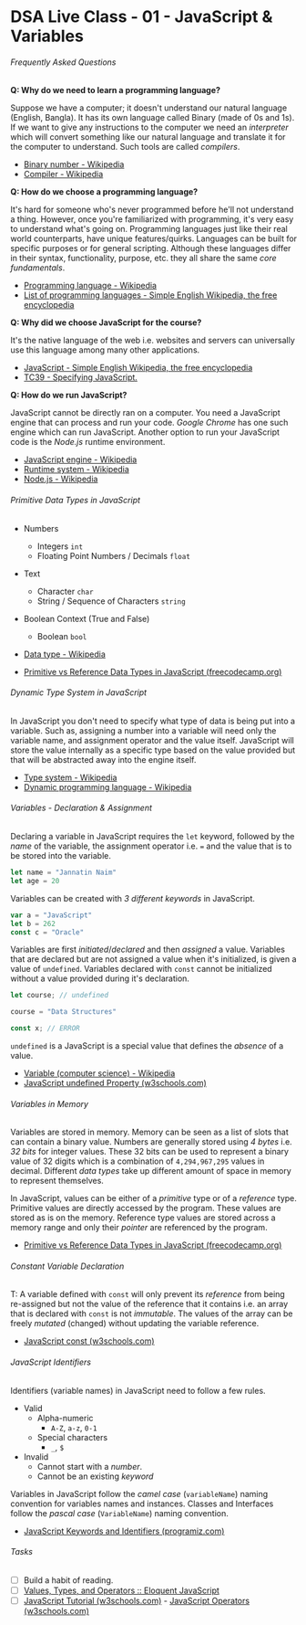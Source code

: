 # DSA Live Class - 01 - JavaScript & Variables

###### Frequently Asked Questions

**Q: Why do we need to learn a programming language?**

Suppose we have a computer; it doesn't understand our natural language (English, Bangla). It has its own language called
Binary (made of 0s and 1s). If we want to give any instructions to the computer we need an *interpreter* which will
convert something like our natural language and translate it for the computer to understand. Such tools are called
*compilers*.

- [Binary number - Wikipedia](https://en.wikipedia.org/wiki/Binary_number)
- [Compiler - Wikipedia](https://en.wikipedia.org/wiki/Compiler)

**Q: How do we choose a programming language?**

It's hard for someone who's never programmed before he'll not understand a thing. However, once you're familiarized with
programming, it's very easy to understand what's going on. Programming languages just like their real world
counterparts, have unique features/quirks. Languages can be built for specific purposes or for general scripting.
Although these languages differ in their syntax, functionality, purpose, etc. they all share the same *core
fundamentals*.

- [Programming language - Wikipedia](https://en.wikipedia.org/wiki/Programming_language)
- [List of programming languages - Simple English Wikipedia, the free encyclopedia](https://simple.wikipedia.org/wiki/List_of_programming_languages)

**Q: Why did we choose JavaScript for the course?**

It's the native language of the web i.e. websites and servers can universally use this language among many other
applications.

- [JavaScript - Simple English Wikipedia, the free encyclopedia](https://simple.wikipedia.org/wiki/JavaScript)
- [TC39 - Specifying JavaScript.](https://tc39.es/)

**Q: How do we run JavaScript?**

JavaScript cannot be directly ran on a computer. You need a JavaScript engine that can process and run your code.
*Google Chrome* has one such engine which can run JavaScript. Another option to run your JavaScript code is the
*Node.js* runtime environment.

- [JavaScript engine - Wikipedia](https://en.wikipedia.org/wiki/JavaScript_engine)
- [Runtime system - Wikipedia](https://en.wikipedia.org/wiki/Runtime_system)
- [Node.js - Wikipedia](https://en.wikipedia.org/wiki/Node.js)

###### Primitive Data Types in JavaScript

- Numbers
    - Integers `int`
    - Floating Point Numbers / Decimals `float`
- Text
    - Character `char`
    - String / Sequence of Characters `string`
- Boolean Context (True and False)
    - Boolean `bool`

- [Data type - Wikipedia](https://en.wikipedia.org/wiki/Data_type)
- [Primitive vs Reference Data Types in JavaScript (freecodecamp.org)](https://www.freecodecamp.org/news/primitive-vs-reference-data-types-in-javascript/)

###### Dynamic Type System in JavaScript

In JavaScript you don't need to specify what type of data is being put into a variable. Such as, assigning a number into
a variable will need only the variable name, and assignment operator and the value itself. JavaScript will store the
value internally as a specific type based on the value provided but that will be abstracted away into the engine itself.

- [Type system - Wikipedia](https://en.wikipedia.org/wiki/Type_system)
- [Dynamic programming language - Wikipedia](https://en.wikipedia.org/wiki/Dynamic_programming_language)

###### Variables - Declaration & Assignment

Declaring a variable in JavaScript requires the `let` keyword, followed by the *name* of the variable, the assignment
operator i.e. `=` and the value that is to be stored into the variable.

```javascript
let name = "Jannatin Naim"
let age = 20
```

Variables can be created with *3 different keywords* in JavaScript.

```javascript
var a = "JavaScript"
let b = 262
const c = "Oracle"
```

Variables are first *initiated*/*declared* and then *assigned* a value. Variables that are declared but are not assigned
a value when it's initialized, is given a value of `undefined`. Variables declared with `const` cannot be initialized
without a value provided during it's declaration.

```javascript
let course; // undefined

course = "Data Structures"

const x; // ERROR
```

`undefined` is a JavaScript is a special value that defines the *absence* of a value.

- [Variable (computer science) - Wikipedia](https://en.wikipedia.org/wiki/Variable_(computer_science))
- [JavaScript undefined Property (w3schools.com)](https://www.w3schools.com/jsref/jsref_undefined.asp)

###### Variables in Memory

Variables are stored in memory. Memory can be seen as a list of slots that can contain a binary value. Numbers are
generally stored using *4 bytes* i.e. *32 bits* for integer values. These 32 bits can be used to represent a binary
value of 32 digits which is a combination of `4,294,967,295` values in decimal. Different *data types* take up different
amount of space in memory to represent themselves.

In JavaScript, values can be either of a *primitive* type or of a *reference* type. Primitive values are directly
accessed by the program. These values are stored as is on the memory. Reference type values are stored across a memory
range and only their *pointer* are referenced by the program.

- [Primitive vs Reference Data Types in JavaScript (freecodecamp.org)](https://www.freecodecamp.org/news/primitive-vs-reference-data-types-in-javascript/)

###### Constant Variable Declaration

T: A variable defined with `const` will only prevent its *reference* from being re-assigned but not the value of the
reference that it contains i.e. an array that is declared with `const` is not *immutable*. The values of the array can
be freely *mutated* (changed) without updating the variable reference.

- [JavaScript const (w3schools.com)](https://www.w3schools.com/JS/js_const.asp)

###### JavaScript Identifiers

Identifiers (variable names) in JavaScript need to follow a few rules.

- Valid
    - Alpha-numeric
        - `A-Z`, `a-z`,  `0-1`
    - Special characters
        - `_`, `$`
- Invalid
    - Cannot start with a *number*.
    - Cannot be an existing *keyword*

Variables in JavaScript follow the *camel case* (`variableName`) naming convention for variables names and instances.
Classes and Interfaces follow the *pascal case* (`VariableName`) naming convention.

- [JavaScript Keywords and Identifiers (programiz.com)](https://www.programiz.com/javascript/keywords-identifiers)

###### Tasks

- [ ] Build a habit of reading.
- [ ] [Values, Types, and Operators :: Eloquent JavaScript](https://eloquentjavascript.net/01_values.html)
- [ ] [JavaScript Tutorial (w3schools.com)](https://www.w3schools.com/js/default.asp) - [JavaScript Operators (w3schools.com)](https://www.w3schools.com/js/js_operators.asp)
